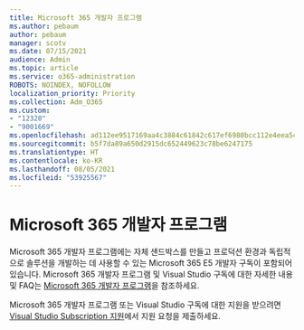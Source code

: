 ```yaml
---
title: Microsoft 365 개발자 프로그램
ms.author: pebaum
author: pebaum
manager: scotv
ms.date: 07/15/2021
audience: Admin
ms.topic: article
ms.service: o365-administration
ROBOTS: NOINDEX, NOFOLLOW
localization_priority: Priority
ms.collection: Adm_O365
ms.custom:
- "12320"
- "9001669"
ms.openlocfilehash: ad112ee9517169aa4c3884c61842c617ef6980bcc112e4eea5c9ec8b081df1c1
ms.sourcegitcommit: b5f7da89a650d2915dc652449623c78be6247175
ms.translationtype: HT
ms.contentlocale: ko-KR
ms.lasthandoff: 08/05/2021
ms.locfileid: "53925567"
---
```

# <a name="microsoft-365-developer-program"></a>Microsoft 365 개발자 프로그램

Microsoft 365 개발자 프로그램에는 자체 샌드박스를 만들고 프로덕션 환경과 독립적으로 솔루션을 개발하는 데 사용할 수 있는 Microsoft 365 E5 개발자 구독이 포함되어 있습니다. Microsoft 365 개발자 프로그램 및 Visual Studio 구독에 대한 자세한 내용 및 FAQ는 [Microsoft 365 개발자 프로그램](/office/developer-program/microsoft-365-developer-program)을 참조하세요.

Microsoft 365 개발자 프로그램 또는 Visual Studio 구독에 대한 지원을 받으려면 [Visual Studio Subscription 지원](https://visualstudio.microsoft.com/subscriptions/support/)에서 지원 요청을 제출하세요.